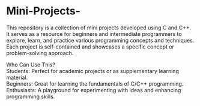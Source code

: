 # Mini-Projects-
This repository is a collection of mini projects developed using C and C++. It serves as a resource for beginners and intermediate programmers to explore, learn, and practice various programming concepts and techniques. Each project is self-contained and showcases a specific concept or problem-solving approach.
<br>

Who Can Use This?
<br>
Students: Perfect for academic projects or as supplementary learning material.
<br>
Beginners: Great for learning the fundamentals of C/C++ programming.
<br>
Enthusiasts: A playground for experimenting with ideas and enhancing programming skills.
